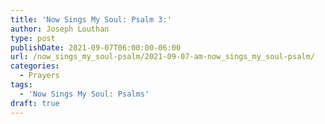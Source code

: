 ```yaml
---
title: 'Now Sings My Soul: Psalm 3:'
author: Joseph Louthan
type: post
publishDate: 2021-09-07T06:00:00-06:00
url: /now_sings_my_soul-psalm/2021-09-07-am-now_sings_my_soul-psalm/
categories:
  - Prayers
tags:
  - 'Now Sings My Soul: Psalms'
draft: true
---
```

<pre>
<div style="font-variant: small-caps;">

</div>

</pre>
